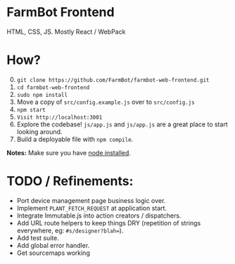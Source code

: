 # FarmBot Frontend

HTML, CSS, JS. Mostly React / WebPack

# How?

 0. `git clone https://github.com/FarmBot/farmbot-web-frontend.git`
 0. `cd farmbot-web-frontend`
 0. `sudo npm install`
 0. Move a copy of `src/config.example.js` over to `src/config.js`
 0. `npm start`
 0. `Visit http://localhost:3001`
 0. Explore the codebase! `js/app.js` and `js/app.js` are a great place to start looking around.
 0. Build a deployable file with `npm compile`.

**Notes:** Make sure you have [node installed](https://docs.npmjs.com/getting-started/installing-node).

# TODO / Refinements:

 * Port device management page business logic over.
 * Implement `PLANT_FETCH_REQUEST` at application start.
 * Integrate Immutable.js into action creators / dispatchers.
 * Add URL route helpers to keep things DRY (repetition of strings everywhere, eg: `#s/designer?blah=`).
 * Add test suite.
 * Add global error handler.
 * Get sourcemaps working
